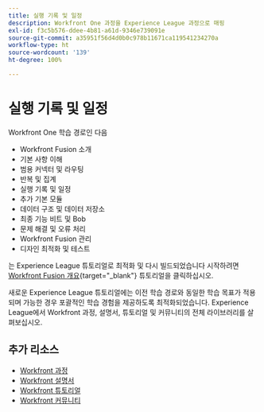 ```yaml
---
title: 실행 기록 및 일정
description: Workfront One 과정을 Experience League 과정으로 매핑
exl-id: f3c5b576-ddee-4b81-a61d-9346e739091e
source-git-commit: a35951f56d4d0b0c978b11671ca119541234270a
workflow-type: ht
source-wordcount: '139'
ht-degree: 100%

---
```


# 실행 기록 및 일정

Workfront One 학습 경로인 다음

* Workfront Fusion 소개
* 기본 사항 이해
* 범용 커넥터 및 라우팅
* 반복 및 집계
* 실행 기록 및 일정
* 추가 기본 모듈
* 데이터 구조 및 데이터 저장소
* 최종 기능 비트 및 Bob
* 문제 해결 및 오류 처리
* Workfront Fusion 관리
* 디자인 최적화 및 테스트

는 Experience League 튜토리얼로 최적화 및 다시 빌드되었습니다 시작하려면 [Workfront Fusion 개요](https://experienceleague.adobe.com/docs/workfront-learn/tutorials-workfront/fusion/welcome-to-workfront-fusion/workfront-fusion-overview.html?lang=ko){target="_blank"} 튜토리얼을 클릭하십시오.

새로운 Experience League 튜토리얼에는 이전 학습 경로와 동일한 학습 목표가 적용되며 가능한 경우 포괄적인 학습 경험을 제공하도록 최적화되었습니다.  Experience League에서 Workfront 과정, 설명서, 튜토리얼 및 커뮤니티의 전체 라이브러리를 살펴보십시오.

## 추가 리소스

* [Workfront 과정](https://experienceleague.adobe.com/?lang=en&amp;Solution=Workfront#courses)
* [Workfront 설명서](https://experienceleague.adobe.com/docs/workfront.html)
* [Workfront 튜토리얼](https://experienceleague.adobe.com/docs/workfront-learn/tutorials-workfront/home.html)
* [Workfront 커뮤니티](https://experienceleaguecommunities.adobe.com/t5/workfront/ct-p/workfront)
